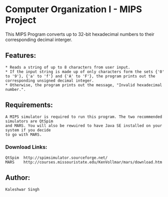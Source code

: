 # Computer Organization I - MIPS Project #

This MIPS Program converts up to 32-bit hexadecimal numbers to their corresponding decimal 
interger.

## Features: ##
	* Reads a string of up to 8 characters from user input.
	* If the input string is made up of only characters form the sets {'0' to '9'}, {'a' to 'f'} and {'A' to 'F'}, the program prints out the corresponding unsigned decimal integer.
	* Otherwise, the program prints out the message, "Invalid hexadecimal number.".

## Requirements: ##
	A MIPS simulator is required to run this program. The two recommended simulators are QtSpim 
	and MARS. You will also be rewuired to have Java SE installed on your system if you decide 
	to go with MARS.

### Download Links: ###
	QtSpim	http://spimsimulator.sourceforge.net/
	MARS	http://courses.missouristate.edu/KenVollmar/mars/download.htm

## Author: ##
	Kaleshwar Singh		

